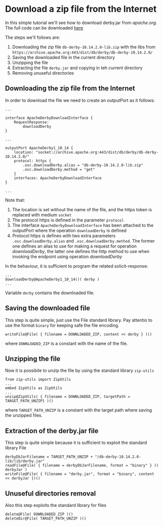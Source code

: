 # Download a zip file from the Internet

In this simple tutorial we'll see how to download derby.jar from _apache.org_.
The full code can be downloaded [here](https://github.com/jolie/examples/blob/master/Tutorials/download-a-zip-from-the-web/download-a-zip-from-the-web.ol)

The steps we'll follows are:


1. Downloading the zip file `db-derby-10.14.2.0-lib.zip` with the libs from `https://archive.apache.org:443/dist/db/derby/db-derby-10.14.2.0/`
1. Saving the downloaded file in the current directory
1. Unzipping the file
1. Extracting the file `derby.jar` and copying in teh current directory
1. Removing unuseful directories

## Downloading the zip file from the Internet
In order to download the file we need to create an outputPort as it follows:

```jolie
...

interface ApacheDerbyDownloadInterface {
    RequestResponse:
        downloadDerby
}

...

outputPort ApacheDerby1_10_14 {
    location: "socket://archive.apache.org:443/dist/db/derby/db-derby-10.14.2.0/"
    protocol: https {
        .osc.downloadDerby.alias = "db-derby-10.14.2.0-lib.zip"
        .osc.downloadDerby.method = "get"
    }
    interfaces: ApacheDerbyDownloadInterface
}

...
```

Note that:

1. The location is set without the name of the file, and the https token is replaced with medium `socket`
1. The protocol https is defined in the parameter `protocol`
1. The interface `ApacheDerbyDownloadInterface` has been attached to the outputPort where the operation `downloadDerby` is defined
1. Protocol https is defines with two extra parameters `.osc.downloadDerby.alias` and `.osc.downloadDerby.method`. The former one defines an alias to use for making a request for operation _downloadDerby_, the latter one defines the http method to use when invoking the endpoint using operation _downloadDerby_

In the behaviour, it is sufficient to program the related solicit-response:
```jolie
...
downloadDerby@ApacheDerby1_10_14()( derby )
...
```
Variable `derby` contains the downloaded file.

## Saving the downloaded file
This step is quite simple, just use the File standard library. Pay attentio to use the format `binary` for keeping safe the file encoding.
```jolie
writeFile@File( { filename = DOWNLOADED_ZIP, content << derby } )()
```
where `DOWNLOADED_ZIP` is a constant with the name of the file.

## Unzipping the file
Now it is possibile to unzip the file by using the standard library `zip-utils`

```jolie 
from zip-utils import ZipUtils
...
embed ZipUtils as ZipUtils
...
unzip@ZipUtils( { filename = DOWNLOADED_ZIP, targetPath = TARGET_PATH_UNZIP} )()
```
where `TARGET_PATH_UNZIP` is a constant with the target path where saving the unzipped files.

## Extraction of the derby.jar file
This step is quite simple because it is sufficient to exploit the standard library File

```jolie
derbyDbJarFilename = TARGET_PATH_UNZIP + "/db-derby-10.14.2.0-lib/lib/derby.jar"
readFile@File( { filename = derbyDbJarFilename, format = "binary" } )( derbyJar )
writeFile@File( { filename = "derby.jar", format = "binary", content << derbyJar })()
```

## Unuseful directories removal
Also this step exploits the standard library for files
```jolie
delete@File( DOWNLOADED_ZIP )()
deleteDir@File( TARGET_PATH_UNZIP )()
```